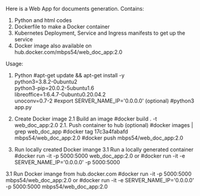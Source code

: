 Here is a Web App for documents generation. Contains:
1. Python and html codes
2. Dockerfile to make a Docker container
3. Kubernetes Deployment, Service and Ingress manifests to get up the service
4. Docker image also available on hub.docker.com/mbps54/web_doc_app:2.0

Usage:
1. Python
#apt-get update && apt-get install -y \
    python3=3.8.2-0ubuntu2 \
    python3-pip=20.0.2-5ubuntu1.6 \
    libreoffice=1:6.4.7-0ubuntu0.20.04.2 \
    unoconv=0.7-2
#export SERVER_NAME_IP='0.0.0.0' (optional)
#python3 app.py

2. Create Docker image
2.1 Build an image
#docker build . -t web_doc_app:2.0
2.1. Push container to hub (optional)
#docker images | grep web_doc_app
#docker tag 17c3a4fabafd mbps54/web_doc_app:2.0
#docker push mbps54/web_doc_app:2.0

3. Run locally created Docker imange
3.1 Run a locally generated container
#docker run -it -p 5000:5000 web_doc_app:2.0
or
#docker run -it -e SERVER_NAME_IP='0.0.0.0' -p 5000:5000

3.1 Run Docker imange from hub.docker.com
#docker run -it -p 5000:5000 mbps54/web_doc_app:2.0
or
#docker run -it -e SERVER_NAME_IP='0.0.0.0' -p 5000:5000 mbps54/web_doc_app:2.0
